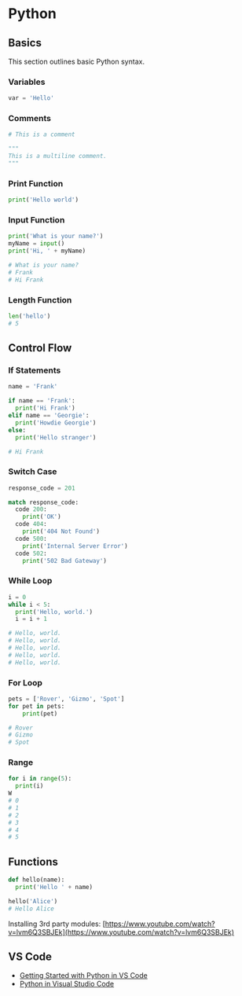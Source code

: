 # Python

## Basics

This section outlines basic Python syntax.

### Variables

```py
var = 'Hello'
```

### Comments

```py
# This is a comment

"""
This is a multiline comment.
"""
```

### Print Function

```py
print('Hello world')
```

### Input Function

```py
print('What is your name?')
myName = input()
print('Hi, ' + myName)

# What is your name?
# Frank
# Hi Frank
```

### Length Function

```py
len('hello')
# 5
```

## Control Flow

### If Statements

```py
name = 'Frank'

if name == 'Frank':
  print('Hi Frank')
elif name == 'Georgie':
  print('Howdie Georgie')
else:
  print('Hello stranger')

# Hi Frank
```

### Switch Case

```py
response_code = 201

match response_code:
  code 200:
    print('OK')
  code 404:
    print('404 Not Found')
  code 500:
    print('Internal Server Error')
  code 502:
    print('502 Bad Gateway')
```

### While Loop

```py
i = 0
while i < 5:
  print('Hello, world.')
  i = i + 1

# Hello, world.
# Hello, world.
# Hello, world.
# Hello, world.
# Hello, world.
```

### For Loop

```py
pets = ['Rover', 'Gizmo', 'Spot']
for pet in pets:
    print(pet)

# Rover
# Gizmo
# Spot
```

### Range

```py
for i in range(5):
  print(i)
W
# 0
# 1
# 2
# 3
# 4
# 5
```

## Functions

```py
def hello(name):
  print('Hello ' + name)

hello('Alice')
# Hello Alice
```

Installing 3rd party modules:
[https://www.youtube.com/watch?v=lvm6Q3SBJEk](https://www.youtube.com/watch?v=lvm6Q3SBJEk)

## VS Code

- [Getting Started with Python in VS Code](https://code.visualstudio.com/docs/python/python-tutorial#_prerequisites)
- [Python in Visual Studio Code](https://code.visualstudio.com/docs/languages/python)